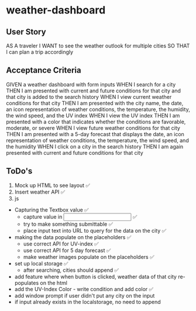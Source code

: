 # weather-dashboard

## User Story
AS A traveler
I WANT to see the weather outlook for multiple cities
SO THAT I can plan a trip accordingly

## Acceptance Criteria
GIVEN a weather dashboard with form inputs
WHEN I search for a city
THEN I am presented with current and future conditions for that city and that city is added to the search history
WHEN I view current weather conditions for that city
THEN I am presented with the city name, the date, an icon representation of weather conditions, the temperature, the humidity, the wind speed, and the UV index
WHEN I view the UV index
THEN I am presented with a color that indicates whether the conditions are favorable, moderate, or severe
WHEN I view future weather conditions for that city
THEN I am presented with a 5-day forecast that displays the date, an icon representation of weather conditions, the temperature, the wind speed, and the humidity
WHEN I click on a city in the search history
THEN I am again presented with current and future conditions for that city

## ToDo's
1. Mock up HTML to see layout ✅
2. Insert weather API ✅
3. js 
- Capturing the Textbox value ✅
    - capture value in <input> ✅
    - try to make something submittable ✅
    - place input text into URL to query for the data on the city ✅
- making the data populate on the placeholders ✅
    - use correct API for UV-index ✅
    - use correct API for 5 day forecast ✅
    - make weather images populate on the placeholders ✅
- set up local storage ✅ 
    - after searching, cities should append ✅
- add feature where when button is clicked, weather data of that city   re-populates on the html
- add the UV-Index Color - write condition and add color ✅
- add window prompt if user didn't put any city on the input
- if input already exists in the localstorage, no need to append